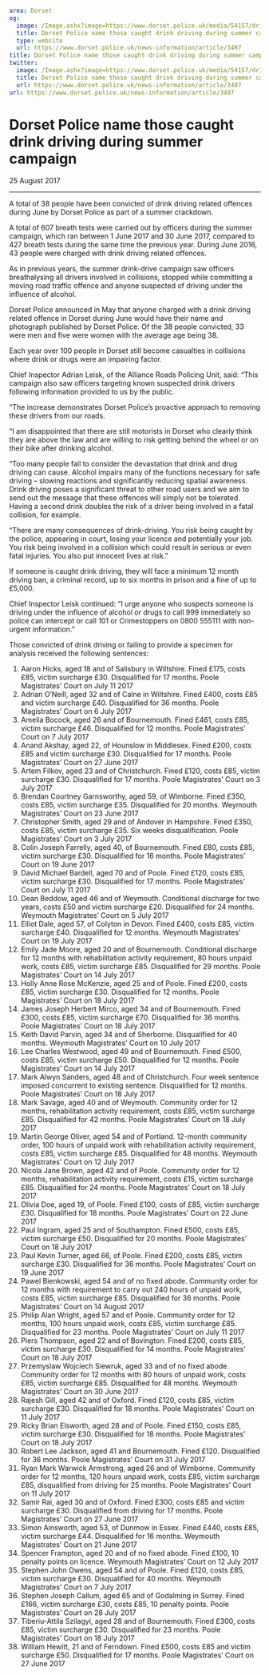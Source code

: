 ```yaml
area: Dorset
og:
  image: /Image.ashx?image=https://www.dorset.police.uk/media/54157/drink-drive-1.jpg&amp;amp;width=150
  title: Dorset Police name those caught drink driving during summer campaign
  type: website
  url: https://www.dorset.police.uk/news-information/article/3497
title: Dorset Police name those caught drink driving during summer campaign |
twitter:
  image: /Image.ashx?image=https://www.dorset.police.uk/media/54157/drink-drive-1.jpg&amp;amp;width=150
  title: Dorset Police name those caught drink driving during summer campaign
  url: https://www.dorset.police.uk/news-information/article/3497
url: https://www.dorset.police.uk/news-information/article/3497
```

# Dorset Police name those caught drink driving during summer campaign

25 August 2017

* * *

A total of 38 people have been convicted of drink driving related offences during June by Dorset Police as part of a summer crackdown.

A total of 607 breath tests were carried out by officers during the summer campaign, which ran between 1 June 2017 and 30 June 2017, compared to 427 breath tests during the same time the previous year. During June 2016, 43 people were charged with drink driving related offences.

As in previous years, the summer drink-drive campaign saw officers breathalysing all drivers involved in collisions, stopped while committing a moving road traffic offence and anyone suspected of driving under the influence of alcohol.

Dorset Police announced in May that anyone charged with a drink driving related offence in Dorset during June would have their name and photograph published by Dorset Police. Of the 38 people convicted, 33 were men and five were women with the average age being 38.

Each year over 100 people in Dorset still become casualties in collisions where drink or drugs were an impairing factor.

Chief Inspector Adrian Leisk, of the Alliance Roads Policing Unit, said: “This campaign also saw officers targeting known suspected drink drivers following information provided to us by the public.

“The increase demonstrates Dorset Police’s proactive approach to removing these drivers from our roads.

“I am disappointed that there are still motorists in Dorset who clearly think they are above the law and are willing to risk getting behind the wheel or on their bike after drinking alcohol.

“Too many people fail to consider the devastation that drink and drug driving can cause. Alcohol impairs many of the functions necessary for safe driving – slowing reactions and significantly reducing spatial awareness. Drink driving poses a significant threat to other road users and we aim to send out the message that these offences will simply not be tolerated. Having a second drink doubles the risk of a driver being involved in a fatal collision, for example.

“There are many consequences of drink-driving. You risk being caught by the police, appearing in court, losing your licence and potentially your job. You risk being involved in a collision which could result in serious or even fatal injuries. You also put innocent lives at risk.”

If someone is caught drink driving, they will face a minimum 12 month driving ban, a criminal record, up to six months in prison and a fine of up to £5,000.

Chief Inspector Leisk continued: “I urge anyone who suspects someone is driving under the influence of alcohol or drugs to call 999 immediately so police can intercept or call 101 or Crimestoppers on 0800 555111 with non-urgent information.”

Those convicted of drink driving or failing to provide a specimen for analysis received the following sentences:

 1. Aaron Hicks, aged 18 and of Salisbury in Wiltshire. Fined £175, costs £85, victim surcharge £30. Disqualified for 17 months. Poole Magistrates’ Court on July 11 2017
 2. Adrian O’Neill, aged 32 and of Calne in Wiltshire. Fined £400, costs £85 and victim surcharge £40. Disqualified for 36 months. Poole Magistrates’ Court on 6 July 2017
 3. Amelia Bocock, aged 26 and of Bournemouth. Fined £461, costs £85, victim surcharge £46. Disqualified for 12 months. Poole Magistrates’ Court on 7 July 2017
 4. Anand Akshay, aged 22, of Hounslow in Middlesex. Fined £200, costs £85 and victim surcharge £30. Disqualified for 17 months. Poole Magistrates’ Court on 27 June 2017
 5. Artem Filkov, aged 23 and of Christchurch. Fined £120, costs £85, victim surcharge £30. Disqualified for 17 months. Poole Magistrates’ Court on 3 July 2017
 6. Brendan Courtney Garnsworthy, aged 59, of Wimborne. Fined £350, costs £85, victim surcharge £35. Disqualified for 20 months. Weymouth Magistrates’ Court on 23 June 2017
 7. Christopher Smith, aged 29 and of Andover in Hampshire. Fined £350, costs £85, victim surcharge £35. Six weeks disqualification. Poole Magistrates’ Court on 3 July 2017
 8. Colin Joseph Farrelly, aged 40, of Bournemouth. Fined £80, costs £85, victim surcharge £30. Disqualified for 16 months. Poole Magistrates’ Court on 19 June 2017
 9. David Michael Bardell, aged 70 and of Poole. Fined £120, costs £85, victim surcharge £30. Disqualified for 17 months. Poole Magistrates’ Court on July 11 2017
 10. Dean Beddow, aged 46 and of Weymouth. Conditional discharge for two years, costs £50 and victim surcharge £20. Disqualified for 24 months. Weymouth Magistrates’ Court on 5 July 2017
 11. Elliot Dale, aged 57, of Colyton in Devon. Fined £400, costs £85, victim surcharge £40. Disqualified for 12 months. Weymouth Magistrates’ Court on 19 July 2017
 12. Emily Jade Moore, aged 20 and of Bournemouth. Conditional discharge for 12 months with rehabilitation activity requirement, 80 hours unpaid work, costs £85, victim surcharge £85. Disqualified for 29 months. Poole Magistrates’ Court on 14 July 2017
 13. Holly Anne Rose McKenzie, aged 25 and of Poole. Fined £200, costs £85, victim surcharge £30. Disqualified for 12 months. Poole Magistrates’ Court on 18 July 2017
 14. James Joseph Herbert Mirco, aged 34 and of Bournemouth. Fined £300, costs £85, victim surcharge £70. Disqualified for 36 months. Poole Magistrates’ Court on 18 July 2017
 15. Keith David Parvin, aged 34 and of Sherborne. Disqualified for 40 months. Weymouth Magistrates’ Court on 10 July 2017
 16. Lee Charles Westwood, aged 49 and of Bournemouth. Fined £500, costs £85, victim surcharge £50. Disqualified for 12 months. Poole Magistrates’ Court on 14 July 2017
 17. Mark Alwyn Sanders, aged 48 and of Christchurch. Four week sentence imposed concurrent to existing sentence. Disqualified for 12 months. Poole Magistrates’ Court on 18 July 2017
 18. Mark Savage, aged 40 and of Weymouth. Community order for 12 months, rehabilitation activity requirement, costs £85, victim surcharge £85. Disqualified for 42 months. Poole Magistrates’ Court on 18 July 2017
 19. Martin George Oliver, aged 54 and of Portland. 12-month community order, 100 hours of unpaid work with rehabilitation activity requirement, costs £85, victim surcharge £85. Disqualified for 48 months. Weymouth Magistrates’ Court on 12 July 2017
 20. Nicola Jane Brown, aged 42 and of Poole. Community order for 12 months, rehabilitation activity requirement, costs £15, victim surcharge £85. Disqualified for 24 months. Poole Magistrates’ Court on 18 July 2017
 21. Olivia Doe, aged 19, of Poole. Fined £100, costs of £85, victim surcharge £30. Disqualified for 18 months. Poole Magistrates’ Court on 22 June 2017
 22. Paul Ingram, aged 25 and of Southampton. Fined £500, costs £85, victim surcharge £50. Disqualified for 20 months. Poole Magistrates’ Court on 18 July 2017
 23. Paul Kevin Turner, aged 66, of Poole. Fined £200, costs £85, victim surcharge £30. Disqualified for 36 months. Poole Magistrates’ Court on 19 June 2017
 24. Pawel Bienkowski, aged 54 and of no fixed abode. Community order for 12 months with requirement to carry out 240 hours of unpaid work, costs £85, victim surcharge £85. Disqualified for 36 months. Poole Magistrates’ Court on 14 August 2017
 25. Philip Alan Wright, aged 57 and of Poole. Community order for 12 months, 100 hours unpaid work, costs £85, victim surcharge £85. Disqualified for 23 months. Poole Magistrates’ Court on July 11 2017
 26. Piers Thompson, aged 22 and of Bovington. Fined £200, costs £85, victim surcharge £30. Disqualified for 14 months. Poole Magistrates’ Court on 18 July 2017
 27. Przemyslaw Wojciech Siewruk, aged 33 and of no fixed abode. Community order for 12 months with 80 hours of unpaid work, costs £85, victim surcharge £85. Disqualified for 48 months. Weymouth Magistrates’ Court on 30 June 2017
 28. Rajesh Gill, aged 42 and of Oxford. Fined £120, costs £85, victim surcharge £30. Disqualified for 18 months. Poole Magistrates’ Court on 11 July 2017
 29. Ricky Brian Elsworth, aged 28 and of Poole. Fined £150, costs £85, victim surcharge £30. Disqualified for 18 months. Poole Magistrates’ Court on 18 July 2017
 30. Robert Lee Jackson, aged 41 and Bournemouth. Fined £120. Disqualified for 36 months. Poole Magistrates’ Court on 31 July 2017
 31. Ryan Mark Warwick Armstrong, aged 26 and of Wimborne. Community order for 12 months, 120 hours unpaid work, costs £85, victim surcharge £85, disqualified from driving for 25 months. Poole Magistrates’ Court on 11 July 2017
 32. Samir Rai, aged 30 and of Oxford. Fined £300, costs £85 and victim surcharge £30. Disqualified from driving for 17 months. Poole Magistrates’ Court on 27 June 2017
 33. Simon Ainsworth, aged 53, of Dunmow in Essex. Fined £440, costs £85, victim surcharge £44. Disqualified for 16 months. Weymouth Magistrates’ Court on 21 June 2017
 34. Spencer Frampton, aged 20 and of no fixed abode. Fined £100, 10 penalty points on licence. Weymouth Magistrates’ Court on 12 July 2017
 35. Stephen John Owens, aged 54 and of Poole. Fined £120, costs £85, victim surcharge £30. Disqualified for 40 months. Weymouth Magistrates’ Court on 7 July 2017
 36. Stephen Joseph Callum, aged 65 and of Godalming in Surrey. Fined £166, victim surcharge £30, costs £85, 10 penalty points. Poole Magistrates’ Court on 28 July 2017
 37. Tiberiu-Attila Szilagyi, aged 28 and of Bournemouth. Fined £300, costs £85, victim surcharge £30. Disqualified for 23 months. Poole Magistrates’ Court on 18 July 2017
 38. William Hewitt, 21 and of Ferndown. Fined £500, costs £85 and victim surcharge £50. Disqualified for 17 months. Poole Magistrates’ Court on 27 June 2017
